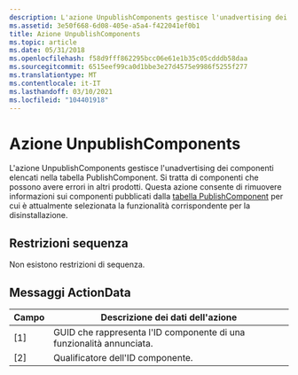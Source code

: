 ```yaml
---
description: L'azione UnpublishComponents gestisce l'unadvertising dei componenti elencati nella tabella PublishComponent.
ms.assetid: 3e50f668-6d08-405e-a5a4-f422041ef0b1
title: Azione UnpublishComponents
ms.topic: article
ms.date: 05/31/2018
ms.openlocfilehash: f58d9fff862295bcc06e61e1b35c05cdddb58daa
ms.sourcegitcommit: 6515eef99ca0d1bbe3e27d4575e9986f5255f277
ms.translationtype: MT
ms.contentlocale: it-IT
ms.lasthandoff: 03/10/2021
ms.locfileid: "104401918"
---
```

# <a name="unpublishcomponents-action"></a>Azione UnpublishComponents

L'azione UnpublishComponents gestisce l'unadvertising dei componenti elencati nella tabella PublishComponent. Si tratta di componenti che possono avere errori in altri prodotti. Questa azione consente di rimuovere informazioni sui componenti pubblicati dalla [tabella PublishComponent](publishcomponent-table.md) per cui è attualmente selezionata la funzionalità corrispondente per la disinstallazione.

## <a name="sequence-restrictions"></a>Restrizioni sequenza

Non esistono restrizioni di sequenza.

## <a name="actiondata-messages"></a>Messaggi ActionData



| Campo | Descrizione dei dati dell'azione                                   |
|-------|--------------------------------------------------------------|
| \[1\] | GUID che rappresenta l'ID componente di una funzionalità annunciata. |
| \[2\] | Qualificatore dell'ID componente.                               |



 

